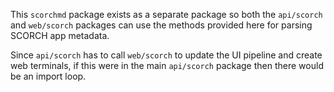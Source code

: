 This `scorchmd` package exists as a separate package so both the `api/scorch`
and `web/scorch` packages can use the methods provided here for parsing SCORCH
app metadata.

Since `api/scorch` has to call `web/scorch` to update the UI pipeline and create
web terminals, if this were in the main `api/scorch` package then there would be
an import loop.